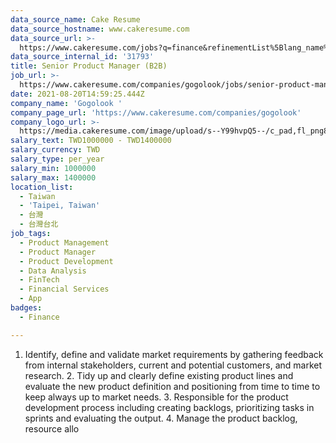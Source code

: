 ```yaml
---
data_source_name: Cake Resume
data_source_hostname: www.cakeresume.com
data_source_url: >-
  https://www.cakeresume.com/jobs?q=finance&refinementList%5Blang_name%5D%5B0%5D=English&refinementList%5Bsalary_type%5D=per_year&range%5Bsalary_range%5D%5Bmin%5D=1000000&page=3
data_source_internal_id: '31793'
title: Senior Product Manager (B2B)
job_url: >-
  https://www.cakeresume.com/companies/gogolook/jobs/senior-product-manager-9e244c
date: 2021-08-20T14:59:25.444Z
company_name: 'Gogolook '
company_page_url: 'https://www.cakeresume.com/companies/gogolook'
company_logo_url: >-
  https://media.cakeresume.com/image/upload/s--Y99hvpQ5--/c_pad,fl_png8,h_200,w_200/v1618254473/gi3vnzovbkfiqffe6fu7.png
salary_text: TWD1000000 - TWD1400000
salary_currency: TWD
salary_type: per_year
salary_min: 1000000
salary_max: 1400000
location_list:
  - Taiwan
  - 'Taipei, Taiwan'
  - 台灣
  - 台灣台北
job_tags:
  - Product Management
  - Product Manager
  - Product Development
  - Data Analysis
  - FinTech
  - Financial Services
  - App
badges:
  - Finance

---
```


1. Identify, define and validate market requirements by gathering feedback from internal stakeholders, current and potential customers, and market research. 2. Tidy up and clearly define existing product lines and evaluate the new product definition and positioning from time to time to keep always up to market needs. 3. Responsible for the product development process including creating backlogs, prioritizing tasks in sprints and evaluating the output. 4. Manage the product backlog, resource allo